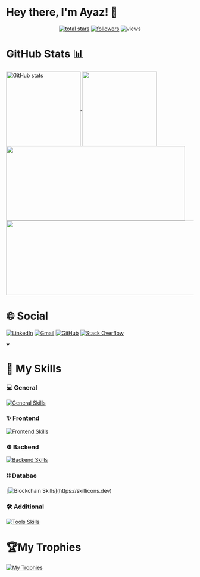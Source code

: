 # Hey there, I'm Ayaz! 👋

<p align="center">
  <a href="https://github.com/Ayaz162005?tab=repositories&sort=stargazers">
    <img alt="total stars" title="Total stars on GitHub" src="https://custom-icon-badges.demolab.com/github/stars/Ayaz162005?color=55960c&style=for-the-badge&labelColor=488207&logo=star"/></a>
  <a href="https://github.com/Ayaz162005?tab=followers">
    <img alt="followers" title="Follow me on Github" src="https://custom-icon-badges.demolab.com/github/followers/Ayaz162005?color=236ad3&labelColor=1155ba&style=for-the-badge&logo=person-add&label=Followers&logoColor=white"/></a>
  <a href="https://github.com/Ayaz162005/Simple-View-Counter" style="text-decoration:none;">
    <img alt="views" title="GitHub profile views" src="https://komarev.com/ghpvc/?username=Ayaz162005&label=VISITORS&style=for-the-badge"/></a>
</p>


# GitHub Stats 📊

<a href="https://github.com/anuraghazra/github-readme-stats">
  <img height=200 align="center" src="https://github-readme-stats.vercel.app/api?username=Ayaz162005&show_icons=true&theme=merko" alt="GitHub stats" />
</a>
<a href="https://github.com/anuraghazra/github-readme-stats">
  <img height=200 align="center" src="https://github-readme-stats.vercel.app/api/top-langs/?username=Ayaz162005&layout=compact&theme=cobalt&langs_count=8&card_width=500" />
</a>
<a href="https://git.io/streak-stats">
  <img height=200 width="480" align="center" src="https://streak-stats.demolab.com/?user=Ayaz162005&theme=tokyonight" />
</a>
<a href="https://github.com/anuraghazra/github-readme-stats">
  <img height=200 width="520" align="center" src="https://github-readme-stats.vercel.app/api/wakatime?username=Ayaz162005&layout=compact&theme=merko" />
</a>


# 🌐 Social

[![LinkedIn](https://skillicons.dev/icons?i=linkedin)](https://www.linkedin.com/in/ayaz-memmedov-b45456271/)
[![Gmail](https://skillicons.dev/icons?i=gmail)](https://mail.google.com/mail/u/?authuser=ummanayaz07@gmail.com)
[![GitHub](https://skillicons.dev/icons?i=github)](https://github.com/Ayaz162005)
[![Stack Overflow](https://skillicons.dev/icons?i=stackoverflow)](https://stackoverflow.com/users/24090108/ayaz)

<details open> 
  <summary><h1>🎯 My Skills</h1></summary>

### 💻 General
[![General Skills](https://skillicons.dev/icons?i=c,cs,cpp,css,dotnet,js,python)](https://skillicons.dev)

### ✨ Frontend
[![Frontend Skills](https://skillicons.dev/icons?i=html,css,js,materialui,nextjs,react,redux,tailwind,ts)](https://skillicons.dev)

### ⚙️ Backend
[![Backend Skills](https://skillicons.dev/icons?i=dotnet,npm,yarn,nodejs,express,nestjs)](https://skillicons.dev)

### ⛓️ Databae
[![Blockchain Skills](https://skillicons.dev/icons?i=mongodb,mysql,prisma,redis,)](https://skillicons.dev)

### 🛠️ Additional
[![Tools Skills](https://skillicons.dev/icons?i=netlify,git,postman,visualstudio,vite,vscode)](https://skillicons.dev)
</details>

# 🏆My Trophies
[![My Trophies](https://github-profile-trophy.vercel.app/?username=Ayaz162005&theme=tokyonight&row=2&column=5&margin-w=15&margin-h=15)](https://github.com/ryo-ma/github-profile-trophy)
